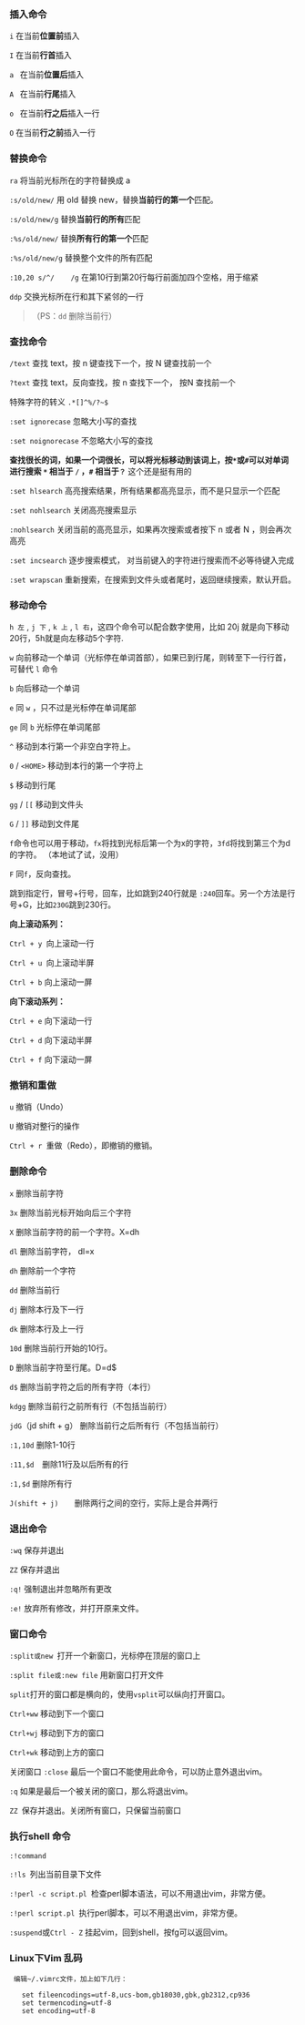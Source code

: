 ### 插入命令

`i` 在当前**位置前**插入

`I` 在当前**行首**插入

`a ` 在当前**位置后**插入

`A ` 在当前**行尾**插入

`o ` 在当前**行之后**插入一行

`O` 在当前**行之前**插入一行



### 替换命令 

`ra` 将当前光标所在的字符替换成 a

`:s/old/new/` 用 old 替换 new，替换**当前行的第一个**匹配。 

`:s/old/new/g` 替换**当前行的所有**匹配

`:%s/old/new/` 替换**所有行的第一个**匹配

`:%s/old/new/g` 替换整个文件的所有匹配

`:10,20 s/^/    /g` 在第10行到第20行每行前面加四个空格，用于缩紧

`ddp` 交换光标所在行和其下紧邻的一行

> （PS：`dd` 删除当前行）



### 查找命令

`/text` 查找 text，按 n 键查找下一个，按 N 键查找前一个

`?text` 查找 text，反向查找，按 n 查找下一个， 按N 查找前一个

特殊字符的转义 `.*[]^%/?~$`

`:set ignorecase` 忽略大小写的查找

`:set noignorecase` 不忽略大小写的查找

**查找很长的词，如果一个词很长，可以将光标移动到该词上，按`*`或`#`可以对单词进行搜索 `*` 相当于 `/` ，`#` 相当于`？`** 这个还是挺有用的

`:set hlsearch` 高亮搜索结果，所有结果都高亮显示，而不是只显示一个匹配

`:set nohlsearch` 关闭高亮搜索显示

`:nohlsearch` 关闭当前的高亮显示，如果再次搜索或者按下 n 或者 N ，则会再次高亮

`:set incsearch` 逐步搜索模式， 对当前键入的字符进行搜索而不必等待键入完成

`:set wrapscan` 重新搜索，在搜索到文件头或者尾时，返回继续搜索，默认开启。



### 移动命令

`h 左` , `j 下` , `k 上` , `l 右`，这四个命令可以配合数字使用，比如 20j 就是向下移动20行，5h就是向左移动5个字符.

`w` 向前移动一个单词（光标停在单词首部），如果已到行尾，则转至下一行行首，可替代 `l` 命令

`b` 向后移动一个单词 

`e` 同 `w` ，只不过是光标停在单词尾部

`ge` 同 `b` 光标停在单词尾部

`^` 移动到本行第一个非空白字符上。

`0` / `<HOME>` 移动到本行的第一个字符上 

`$` 移动到行尾

`gg` / `[[` 移动到文件头

`G` / `]]` 移动到文件尾

`f`命令也可以用于移动，`fx`将找到光标后第一个为x的字符，`3fd`将找到第三个为d的字符。 （本地试了试，没用）

`F` 同`f`，反向查找。

跳到指定行，冒号+行号，回车，比如跳到240行就是 `:240`回车。另一个方法是行号+G，比如`230G`跳到230行。

**向上滚动系列：**

`Ctrl + y `向上滚动一行

`Ctrl + u `向上滚动半屏

`Ctrl + b` 向上滚动一屏

**向下滚动系列：**

`Ctrl + e` 向下滚动一行

`Ctrl + d` 向下滚动半屏

`Ctrl + f` 向下滚动一屏

### 撤销和重做

`u` 撤销（Undo）

`U` 撤销对整行的操作

`Ctrl + r `重做（Redo），即撤销的撤销。

### 删除命令

`x` 删除当前字符

`3x` 删除当前光标开始向后三个字符

`X` 删除当前字符的前一个字符。X=dh

`dl` 删除当前字符， dl=x

`dh` 删除前一个字符

`dd` 删除当前行

`dj` 删除本行及下一行

`dk` 删除本行及上一行

`10d` 删除当前行开始的10行。

`D` 删除当前字符至行尾。D=d$

`d$` 删除当前字符之后的所有字符（本行）

`kdgg` 删除当前行之前所有行（不包括当前行）

`jdG`（jd shift + g）   删除当前行之后所有行（不包括当前行）

`:1,10d` 删除1-10行

`:11,$d  `删除11行及以后所有的行

`:1,$d` 删除所有行

`J(shift + j)`　　删除两行之间的空行，实际上是合并两行

### 退出命令

`:wq` 保存并退出

`ZZ` 保存并退出

`:q!` 强制退出并忽略所有更改

`:e!` 放弃所有修改，并打开原来文件。

### 窗口命令

`:split或new `打开一个新窗口，光标停在顶层的窗口上

`:split file或:new file` 用新窗口打开文件

`split`打开的窗口都是横向的，使用`vsplit`可以纵向打开窗口。

`Ctrl+ww` 移动到下一个窗口

`Ctrl+wj` 移动到下方的窗口

`Ctrl+wk` 移动到上方的窗口

关闭窗口 `:close` 最后一个窗口不能使用此命令，可以防止意外退出vim。

`:q` 如果是最后一个被关闭的窗口，那么将退出vim。

`ZZ `保存并退出。关闭所有窗口，只保留当前窗口

### 执行shell 命令

`:!command`

`:!ls `列出当前目录下文件

`:!perl -c script.pl `检查perl脚本语法，可以不用退出vim，非常方便。

`:!perl script.pl `执行perl脚本，可以不用退出vim，非常方便。

`:suspend`或`Ctrl - Z` 挂起vim，回到shell，按fg可以返回vim。



### Linux下Vim 乱码

```shell
 编辑~/.vimrc文件，加上如下几行：

   set fileencodings=utf-8,ucs-bom,gb18030,gbk,gb2312,cp936
   set termencoding=utf-8
   set encoding=utf-8
```




